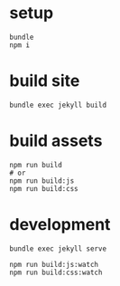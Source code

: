 # setup

```
bundle
npm i
```

# build site

```
bundle exec jekyll build
```

# build assets

```
npm run build
# or
npm run build:js
npm run build:css
```

# development

```
bundle exec jekyll serve

npm run build:js:watch
npm run build:css:watch
```
